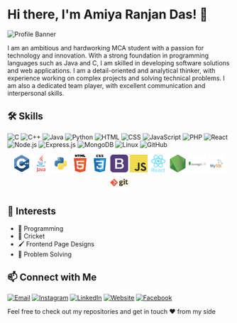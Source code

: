 

# Hi there, I'm Amiya Ranjan Das! 👋

![Profile Banner](https://media2.giphy.com/media/v1.Y2lkPTc5MGI3NjExMHVmaG1ncXBmNDZwa3R1bzZ5dzF2bjl3eWF4NHcxaG15Y2s2bGw0MiZlcD12MV9pbnRlcm5hbF9naWZfYnlfaWQmY3Q9Zw/Rpl1sod1vCXK0L2SUN/giphy.webp)

I am an ambitious and hardworking MCA student with a passion for technology and innovation. With a strong foundation in programming languages such as Java and C, I am skilled in developing software solutions and web applications. I am a detail-oriented and analytical thinker, with experience working on complex projects and solving technical problems. I am also a dedicated team player, with excellent communication and interpersonal skills.


## 🛠 Skills

![C](https://img.shields.io/badge/-C-00599C?style=flat&logo=c&logoColor=white)
![C++](https://img.shields.io/badge/-C++-00599C?style=flat&logo=c%2B%2B&logoColor=white)
![Java](https://img.shields.io/badge/-Java-007396?style=flat&logo=java&logoColor=white)
![Python](https://img.shields.io/badge/-Python-3776AB?style=flat&logo=python&logoColor=white)
![HTML](https://img.shields.io/badge/-HTML5-E34F26?style=flat&logo=html5&logoColor=white)
![CSS](https://img.shields.io/badge/-CSS3-1572B6?style=flat&logo=css3&logoColor=white)
![JavaScript](https://img.shields.io/badge/-JavaScript-F7DF1E?style=flat&logo=javascript&logoColor=black)
![PHP](https://img.shields.io/badge/-PHP-777BB4?style=flat&logo=php&logoColor=white)
![React](https://img.shields.io/badge/-React-61DAFB?style=flat&logo=react&logoColor=black)
![Node.js](https://img.shields.io/badge/-Node.js-339933?style=flat&logo=node.js&logoColor=white)
![Express.js](https://img.shields.io/badge/-Express.js-000000?style=flat&logo=express&logoColor=white)
![MongoDB](https://img.shields.io/badge/-MongoDB-47A248?style=flat&logo=mongodb&logoColor=white)
![Linux](https://img.shields.io/badge/-Linux-FCC624?style=flat&logo=linux&logoColor=black)
![GitHub](https://img.shields.io/badge/-GitHub-181717?style=flat&logo=github&logoColor=white)


<p align="center">
  <div align="center">
   <code><img height="40" src="https://raw.githubusercontent.com/github/explore/80688e429a7d4ef2fca1e82350fe8e3517d3494d/topics/cpp/cpp.png"></code> <code><img height="40" src="https://raw.githubusercontent.com/devicons/devicon/master/icons/java/java-original-wordmark.svg"></code> <code><img height="40" src="https://raw.githubusercontent.com/github/explore/80688e429a7d4ef2fca1e82350fe8e3517d3494d/topics/python/python.png"></code> <code><img height="40" src="https://raw.githubusercontent.com/github/explore/80688e429a7d4ef2fca1e82350fe8e3517d3494d/topics/html/html.png"></code> <code><img height="40" src="https://raw.githubusercontent.com/github/explore/80688e429a7d4ef2fca1e82350fe8e3517d3494d/topics/css/css.png"></code> <code><img height="40" src="https://raw.githubusercontent.com/github/explore/80688e429a7d4ef2fca1e82350fe8e3517d3494d/topics/bootstrap/bootstrap.png"></code> <code><img height="40" src="https://raw.githubusercontent.com/github/explore/80688e429a7d4ef2fca1e82350fe8e3517d3494d/topics/javascript/javascript.png"></code> <code><img height="40" src="https://raw.githubusercontent.com/devicons/devicon/master/icons/react/react-original-wordmark.svg"></code> <code><img height="40" src="https://raw.githubusercontent.com/github/explore/80688e429a7d4ef2fca1e82350fe8e3517d3494d/topics/nodejs/nodejs.png"></code> <code><img height="40" src="https://raw.githubusercontent.com/github/explore/80688e429a7d4ef2fca1e82350fe8e3517d3494d/topics/mongodb/mongodb.png"></code> <code><img height="40" src="https://raw.githubusercontent.com/github/explore/80688e429a7d4ef2fca1e82350fe8e3517d3494d/topics/mysql/mysql.png"></code> <code><img height="40" src="https://raw.githubusercontent.com/github/explore/80688e429a7d4ef2fca1e82350fe8e3517d3494d/topics/git/git.png"></code> 
  </div>
  </p>

  
## 🌟 Interests

- 🎯 Programming
- 🏏 Cricket
- 🖌️ Frontend Page Designs
- 🧩 Problem Solving



## 📫 Connect with Me

[![Email](https://img.shields.io/badge/-Email-D14836?style=flat&logo=gmail&logoColor=white)](mailto:amiyadas1810@gmail.com)
[![Instagram](https://img.shields.io/badge/-Instagram-E4405F?style=flat&logo=instagram&logoColor=white)](https://www.instagram.com/__dream_._hacker__?igsh=eHc2MjdvbGFrdW9w)
[![LinkedIn](https://img.shields.io/badge/-LinkedIn-0A66C2?style=flat&logo=linkedin&logoColor=white)](https://www.linkedin.com/in/amiya-ranjan-das-19a951220/)
[![Website](https://img.shields.io/badge/-Website-0A66C2?style=flat&logo=google-chrome&logoColor=white)](https://amiyaranjandas.github.io/Portfolio-2024/)
[![Facebook](https://img.shields.io/badge/-Facebook-1877F2?style=flat&logo=facebook&logoColor=white)](https://www.facebook.com/profile.php?id=100017013194768)

Feel free to check out my repositories and get in touch 
❤️ from my side


